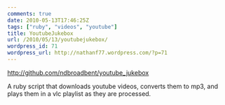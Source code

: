 ```yaml
---
comments: true
date: 2010-05-13T17:46:25Z
tags: ["ruby", "videos", "youtube"]
title: YoutubeJukebox
url: /2010/05/13/youtubejukebox/
wordpress_id: 71
wordpress_url: http://nathanf77.wordpress.com/?p=71
---
```


<a href="http://github.com/ndbroadbent/youtube_jukebox">http://github.com/ndbroadbent/youtube_jukebox</a>

A ruby script that downloads youtube videos, converts them to mp3, and plays them in a vlc playlist as they are processed.

